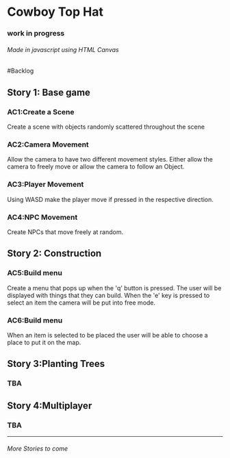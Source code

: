 # Cowboy Top Hat
### work in progress
###### Made in javascript using HTML Canvas

#Backlog

## Story 1: Base game
### AC1:Create a Scene
Create a scene with objects randomly scattered throughout the scene

### AC2:Camera Movement
Allow the camera to have two different movement styles. Either allow the camera to freely move or allow the camera to follow an Object.

### AC3:Player Movement
Using WASD make the player move if pressed in the respective direction.

### AC4:NPC Movement
Create NPCs that move freely at random.

## Story 2: Construction
### AC5:Build menu
Create a menu that pops up when the 'q' button is pressed. The user will be displayed with things that they can build. When the 'e' key is pressed to select an item the camera will be put into free mode.

### AC6:Build menu
When an item is selected to be placed the user will be able to choose a place to put it on the map.

## Story 3:Planting Trees
### TBA

## Story 4:Multiplayer
### TBA

---
###### More Stories to come
